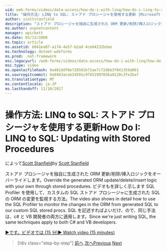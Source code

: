 ```yaml
---
uid: web-forms/videos/data-access/how-do-i-with-linq/how-do-i-linq-to-sql-updating-with-stored-procedures
title: "操作方法: LINQ to SQL: ストアド プロシージャを使用する更新 |Microsoft ドキュメント"
author: scottstanfield
description: "ストアド プロシージャを独自に生成された ORM 更新/削除/挿入ロジックをオーバーライドします。 ビデオの詳細する方法も示します SQL Profiler を使用しています."
ms.author: aspnetcontent
manager: wpickett
ms.date: 03/13/2008
ms.topic: article
ms.assetid: b041ea07-a174-4a57-b2a8-4ce64232bdae
ms.technology: dotnet-webforms
ms.prod: .net-framework
msc.legacyurl: /web-forms/videos/data-access/how-do-i-with-linq/how-do-i-linq-to-sql-updating-with-stored-procedures
msc.type: video
ms.openlocfilehash: 9a481ddf0e728501b71ae7c72dbb3f841359a061
ms.sourcegitcommit: 9a9483aceb34591c97451997036a9120c3fe2baf
ms.translationtype: MT
ms.contentlocale: ja-JP
ms.lasthandoff: 11/10/2017
---
```

<a name="how-do-i-linq-to-sql-updating-with-stored-procedures"></a><span data-ttu-id="8aead-104">操作方法: LINQ to SQL: ストアド プロシージャを使用する更新</span><span class="sxs-lookup"><span data-stu-id="8aead-104">How Do I: LINQ to SQL: Updating with Stored Procedures</span></span>
====================
<span data-ttu-id="8aead-105">によって[Scott Stanfield](https://github.com/scottstanfield)</span><span class="sxs-lookup"><span data-stu-id="8aead-105">by [Scott Stanfield](https://github.com/scottstanfield)</span></span>

<span data-ttu-id="8aead-106">ストアド プロシージャを独自に生成された ORM 更新/削除/挿入ロジックをオーバーライドします。</span><span class="sxs-lookup"><span data-stu-id="8aead-106">Override the generated ORM update/delete/insert logic with your own through stored procedures.</span></span> <span data-ttu-id="8aead-107">ビデオもを詳しく示します SQL Profiler を使用して、カスタムの SQL ストアド プロシージャに生成された SQL の ORM の変更を監視する方法。</span><span class="sxs-lookup"><span data-stu-id="8aead-107">The video also shows in detail how to use the SQL Profiler to monitor the changes in the ORM from generated SQL to our custom SQL stored procs.</span></span> <span data-ttu-id="8aead-108">SQL を記述すればよいだけ、ので、同じ手法は、c# と VB 開発者の両方に適用します。</span><span class="sxs-lookup"><span data-stu-id="8aead-108">Since we're just writing SQL, the same techniques apply to both C# and VB developers.</span></span>

[<span data-ttu-id="8aead-109">&#9654;です。ビデオでは (15 分)</span><span class="sxs-lookup"><span data-stu-id="8aead-109">&#9654; Watch video (15 minutes)</span></span>](https://channel9.msdn.com/Blogs/ASP-NET-Site-Videos/how-do-i-linq-to-sql-updating-with-stored-procedures)

>[!div class="step-by-step"]
<span data-ttu-id="8aead-110">[前へ](how-do-i-linq-to-sql-using-stored-procedures.md)
[次へ](how-do-i-linq-to-sql-executing-arbitrary-sql.md)</span><span class="sxs-lookup"><span data-stu-id="8aead-110">[Previous](how-do-i-linq-to-sql-using-stored-procedures.md)
[Next](how-do-i-linq-to-sql-executing-arbitrary-sql.md)</span></span>
